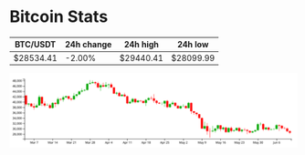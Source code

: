 # Bitcoin Stats

BTC/USDT|24h change|24h high|24h low|
|---|---|---|---|
|$28534.41|-2.00%|$29440.41|$28099.99|

<img src="./chart.svg">
